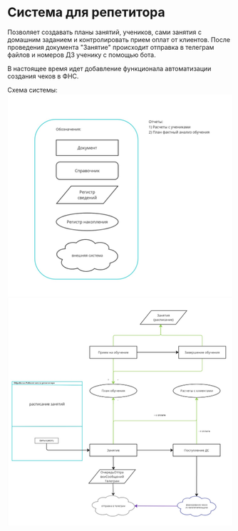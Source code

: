# Система для репетитора
Позволяет создавать планы занятий, учеников, сами занятия с домашним заданием и контролировать прием оплат от клиентов. 
После проведения документа "Занятие" происходит отправка в телеграм файлов и номеров ДЗ ученику с помощью бота.

В настоящее время идет добавление функционала автоматизации создания чеков в ФНС. 

Схема системы:
![Screen](https://github.com/ariakor/tutor/blob/a3c151b76efddee11a18522f732f4f81f2800c66/img/Frame1.jpg)
![Screen](https://github.com/ariakor/tutor/blob/a3c151b76efddee11a18522f732f4f81f2800c66/img/Frame2.jpg)


